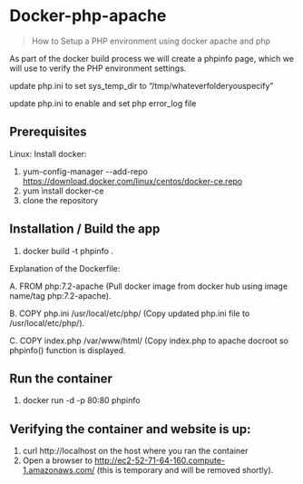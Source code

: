 # Docker-php-apache
> How to Setup a PHP environment using docker apache and php

As part of the docker build process we will create a phpinfo page, which we will use to verify the PHP environment settings.

update php.ini to set sys_temp_dir to “/tmp/whateverfolderyouspecify”

update php.ini to enable and set php error_log file

## Prerequisites

Linux: Install docker:
1. yum-config-manager --add-repo https://download.docker.com/linux/centos/docker-ce.repo
2. yum install docker-ce
3. clone the repository

## Installation / Build the app
1. docker build -t phpinfo .

  Explanation of the Dockerfile:
  
  A. FROM php:7.2-apache (Pull docker image from docker hub using image name/tag php:7.2-apache).
  
  B. COPY php.ini /usr/local/etc/php/ (Copy updated php.ini file to /usr/local/etc/php/).
  
  C. COPY index.php /var/www/html/ (Copy index.php to apache docroot so phpinfo() function is displayed.

## Run the container
1. docker run -d -p 80:80 phpinfo

## Verifying the container and website is up:
1. curl http://localhost on the host where you ran the container
2. Open a browser to http://ec2-52-71-64-160.compute-1.amazonaws.com/ (this is temporary and will be removed shortly).
